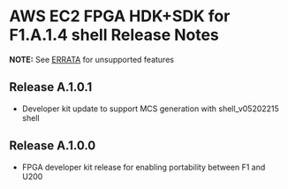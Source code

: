 # AWS EC2 FPGA HDK+SDK for F1.A.1.4 shell Release Notes

**NOTE:** See [ERRATA](./ERRATA.md) for unsupported features

## Release A.1.0.1
* Developer kit update to support MCS generation with shell_v05202215 shell

## Release A.1.0.0
* FPGA developer kit release for enabling portability between F1 and U200

